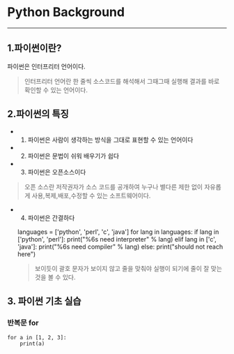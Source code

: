
# Python Background
---
## 1.파이썬이란?
파이썬은 인터프리터 언어이다.
> 인터프리터 언어란 한 줄씩 소스코드를 해석해서 그때그때 실행해 결과를 바로 확인할 수 있는 언어이다.

## 2.파이썬의 특징
- 1. 파이썬은 사람이 생각하는 방식을 그대로 표현할 수 있는 언어이다
- 2. 파이썬은 문법이 쉬워 배우기가 쉽다
- 3. 파이썬은 오픈소스이다
> 오픈 소스란 저작권자가 소스 코드를 공개하여 누구나 별다른 제한 없이 자유롭게 사용,복제,배포,수정할 수 있는 소프트웨어이다. 
- 4. 파이썬은 간결하다


    languages = ['python', 'perl', 'c', 'java']
    for lang in languages:
        if lang in ['python', 'perl']:
            print("%6s need interpreter" % lang)
        elif lang in ['c', 'java']:
            print("%6s need compiler" % lang)
        else:
            print("should not reach here")
    > 보이듯이 괄호 문자가 보이지 않고 줄을 맞춰야 실행이 되기에 줄이 잘 맞는 것을 볼 수 있다.

## 3. 파이썬 기초 실습

### 반복문 for

    for a in [1, 2, 3]:
        print(a)

